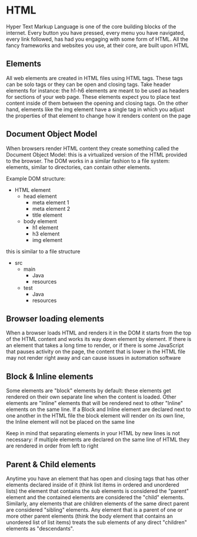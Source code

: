 # HTML
Hyper Text Markup Language is one of the core building blocks of the internet. Every button you have pressed, every menu you have navigated, every link followed, has had you engaging with some form of HTML. All the fancy frameworks and websites you use, at their core, are built upon HTML

## Elements
All web elements are created in HTML files using HTML tags. These tags can be solo tags or they can be open and closing tags. Take header elements for instance: the h1-h6 elements are meant to be used as headers for sections of your web page. These elements expect you to place text content inside of them between the opening and closing tags. On the other hand, elements like the img element have a single tag in which you adjust the properties of that element to change how it renders content on the page

## Document Object Model
When browsers render HTML content they create something called the Document Object Model: this is a virtualized version of the HTML provided to the browser. The DOM works in a similar fashion to a file system: elements, similar to directories, can contain other elements. 

Example DOM structure:
- HTML element
    - head element
        - meta element 1
        - meta element 2
        - title element
    - body element
        - h1 element
        - h3 element
        - img element

this is similar to a file structure
- src
    - main
        - Java
        - resources
    - test
        - Java
        - resources

## Browser loading elements
When a browser loads HTML and renders it in the DOM it starts from the top of the HTML content and works its way down element by element. If there is an element that takes a long time to render, or if there is some JavaScript that pauses activity on the page, the content that is lower in the HTML file may not render right away and can cause issues in automation software

## Block & Inline elements
Some elements are "block" elements by default: these elements get rendered on their own separate line when the content is loaded. Other elements are "Inline" elements that will be rendered next to other "Inline" elements on the same line. If a Block and Inline element are declared next to one another in the HTML file the block element will render on its own line, the Inline element will not be placed on the same line

Keep in mind that separating elements in your HTML by new lines is not necessary: if multiple elements are declared on the same line of HTML they are rendered in order from left to right

## Parent & Child elements
Anytime you have an element that has open and closing tags that has other elements declared inside of it (think list items in ordered and unordered lists) the element that contains the sub elements is considered the "parent" element and the contained elements are considered the "child" elements. Similarly, any elements that are children elements of the same direct parent are considered "sibling" elements. Any element that is a parent of one or more other parent elements (think the body element that contains an unordered list of list items) treats the sub elements of any direct "children" elements as "descendants".